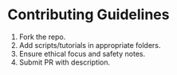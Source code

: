# Contributing Guidelines

1. Fork the repo.
2. Add scripts/tutorials in appropriate folders.
3. Ensure ethical focus and safety notes.
4. Submit PR with description.

